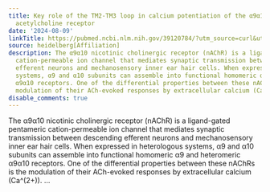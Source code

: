 ```yaml
---
title: Key role of the TM2-TM3 loop in calcium potentiation of the α9α10 nicotinic
  acetylcholine receptor
date: '2024-08-09'
linkTitle: https://pubmed.ncbi.nlm.nih.gov/39120784/?utm_source=curl&utm_medium=rss&utm_campaign=pubmed-2&utm_content=1FakS-2QOkCT8HsMOQP1bCRQ4YzyumYOmxmF0moLsQ3dFB1E9V&fc=20220326224207&ff=20240809181323&v=2.18.0.post9+e462414
source: heidelberg[Affiliation]
description: The α9α10 nicotinic cholinergic receptor (nAChR) is a ligand-gated pentameric
  cation-permeable ion channel that mediates synaptic transmission between descending
  efferent neurons and mechanosensory inner ear hair cells. When expressed in heterologous
  systems, α9 and α10 subunits can assemble into functional homomeric α9 and heteromeric
  α9α10 receptors. One of the differential properties between these nAChRs is the
  modulation of their ACh-evoked responses by extracellular calcium (Ca^(2+)). ...
disable_comments: true
---
```

The α9α10 nicotinic cholinergic receptor (nAChR) is a ligand-gated pentameric cation-permeable ion channel that mediates synaptic transmission between descending efferent neurons and mechanosensory inner ear hair cells. When expressed in heterologous systems, α9 and α10 subunits can assemble into functional homomeric α9 and heteromeric α9α10 receptors. One of the differential properties between these nAChRs is the modulation of their ACh-evoked responses by extracellular calcium (Ca^(2+)). ...